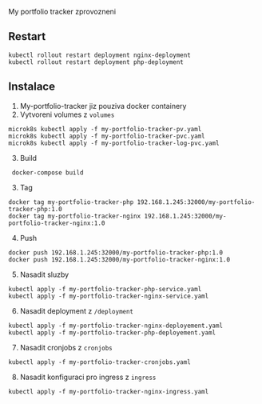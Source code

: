 My portfolio tracker zprovozneni

Restart
----
```
kubectl rollout restart deployment nginx-deployment
kubectl rollout restart deployment php-deployment
```


Instalace
-----

1. My-portfolio-tracker jiz pouziva docker containery
2. Vytvoreni volumes z `volumes`

```shell
microk8s kubectl apply -f my-portfolio-tracker-pv.yaml
microk8s kubectl apply -f my-portfolio-tracker-pvc.yaml
microk8s kubectl apply -f my-portfolio-tracker-log-pvc.yaml
```

3. Build
```shell
 docker-compose build
``` 
3. Tag
```shell
docker tag my-portfolio-tracker-php 192.168.1.245:32000/my-portfolio-tracker-php:1.0
docker tag my-portfolio-tracker-nginx 192.168.1.245:32000/my-portfolio-tracker-nginx:1.0
```

4. Push
```shell
docker push 192.168.1.245:32000/my-portfolio-tracker-php:1.0
docker push 192.168.1.245:32000/my-portfolio-tracker-nginx:1.0   
```

5. Nasadit sluzby
```shell
kubectl apply -f my-portfolio-tracker-php-service.yaml
kubectl apply -f my-portfolio-tracker-nginx-service.yaml
```

6. Nasadit deployment z `/deployment`
```shell
kubectl apply -f my-portfolio-tracker-nginx-deployement.yaml
kubectl apply -f my-portfolio-tracker-php-deployement.yaml
```

7. Nasadit cronjobs z `cronjobs`
```shell
kubectl apply -f my-portfolio-tracker-cronjobs.yaml
```

8. Nasadit konfiguraci pro ingress z `ingress`
```shell
kubectl apply -f my-portfolio-tracker-nginx-ingress.yaml
```
